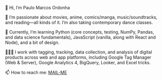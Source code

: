 👋 Hi, I’m Paulo Marcos Ordonha

👀 I’m passionate about movies, anime, comics/manga, music/soundtracks, and reading—all kinds of it. 
I’m also taking contemporary dance classes.

🌱 Currently, I’m learning Python (core concepts, testing, NumPy, Pandas, and data science fundamentals), JavaScript (vanilla, along with React and Node), and a bit of  design.

👨🏾‍💻 I work with tagging, tracking, data collection, and analysis of digital products across web and app platforms, including Google Tag Manager (Web & Server), Google Analytics 4, BigQuery, Looker, and Excel tricks.

📫 How to reach me: <a href="mailto:marcos.ordonha@gmail.com">MAIL-ME</a>


<!---
mordonha/mordonha is a ✨ special ✨ repository because its `README.md` (this file) appears on your GitHub profile.
You can click the Preview link to take a look at your changes.
--->
